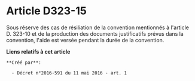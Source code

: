 # Article D323-15

Sous réserve des cas de résiliation de la convention mentionnés à l'article D. 323-10 et de la production des documents
justificatifs prévus dans la convention, l'aide est versée pendant la durée de la convention.

**Liens relatifs à cet article**

	**Créé par**:

	  - Décret n°2016-591 du 11 mai 2016 - art. 1

